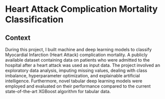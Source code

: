 # Heart Attack Complication Mortality Classification

## Context
During this project, I built machine and deep learning models to classify Myocardial Infarction (Heart Attack) complication mortality. A publicly available dataset containing data on patients who were admitted to the hospital after a heart attack was used as input data. The project involved an exploratory data analysis, imputing missing values, dealing with class imbalance, hyperparameter optimization, and explainable artificial intelligence. Furthermore, novel tabular deep learning models were employed and evaluated on their performance compared to the current state-of-the-art XGBoost algorithm for tabular data. 
